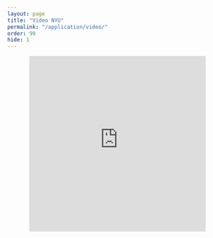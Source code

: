 ```yaml
---
layout: page
title: "Video NYU"
permalink: "/application/video/"
order: 99
hide: 1
---
```


<div style = "text-align: center">
	<iframe width="80%" height="400" src="https://www.youtube.com/embed/24IrCuIQbYA" frameborder="0" allow="accelerometer; autoplay; encrypted-media; gyroscope; picture-in-picture" allowfullscreen></iframe>
</div>
